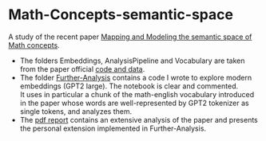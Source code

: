 # Math-Concepts-semantic-space
A study of the recent paper [Mapping and Modeling the semantic space of Math concepts](https://www.sciencedirect.com/science/article/pii/S0010027724002579).
* The folders Embeddings, AnalysisPipeline and Vocabulary are taken from the paper official [code and data](https://osf.io/dxg2w/).
* The folder [Further-Analysis](https://github.com/dhia680/Math-Concepts-semantic-space/tree/603ebbc58472c9204e25f9fbdce5f7e5ffe7c21e/Further-Analysis) contains a code I wrote to explore modern embeddings (GPT2 large). The notebook is clear and commented. <br>
It uses in particular a chunk of the math-english vocabulary introduced in the paper whose words are well-represented by GPT2 tokenizer as single tokens, and analyzes them.
* The [pdf report](https://github.com/dhia680/Math-Concepts-semantic-space/blob/603ebbc58472c9204e25f9fbdce5f7e5ffe7c21e/Paper%20analysis%2Breview%2Bextension.pdf) contains an extensive analysis of the paper and presents the personal extension implemented in Further-Analysis.
